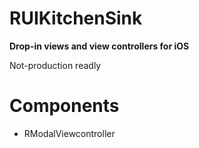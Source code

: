 RUIKitchenSink
==============
**Drop-in views and view controllers for iOS**

Not-production readly


Components
==========

* RModalViewcontroller